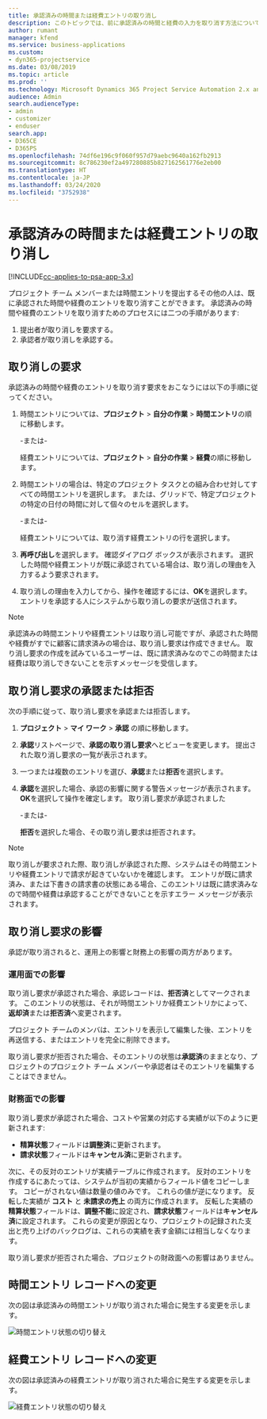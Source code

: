 ```yaml
---
title: 承認済みの時間または経費エントリの取り消し
description: このトピックでは、前に承認済みの時間と経費の入力を取り消す方法について説明します。
author: rumant
manager: kfend
ms.service: business-applications
ms.custom:
- dyn365-projectservice
ms.date: 03/08/2019
ms.topic: article
ms.prod: ''
ms.technology: Microsoft Dynamics 365 Project Service Automation 2.x and 3.x
audience: Admin
search.audienceType:
- admin
- customizer
- enduser
search.app:
- D365CE
- D365PS
ms.openlocfilehash: 74df6e196c9f060f957d79aebc9640a162fb2913
ms.sourcegitcommit: 8c786230ef2a497280885b827162561776e2eb00
ms.translationtype: HT
ms.contentlocale: ja-JP
ms.lasthandoff: 03/24/2020
ms.locfileid: "3752938"
---
```

# <a name="recall-approved-time-or-expense-entries"></a>承認済みの時間または経費エントリの取り消し

[!INCLUDE[cc-applies-to-psa-app-3.x](../includes/cc-applies-to-psa-app-3x.md)]

プロジェクト チーム メンバーまたは時間エントリを提出するその他の人は、既に承認された時間や経費のエントリを取り消すことができます。 承認済みの時間や経費のエントリを取り消すためのプロセスには二つの手順があります:

1. 提出者が取り消しを要求する。
2. 承認者が取り消しを承認する。

## <a name="request-a-recall"></a>取り消しの要求

承認済みの時間や経費のエントリを取り消す要求をおこなうには以下の手順に従ってください。

1. 時間エントリについては、**プロジェクト** \> **自分の作業** \> **時間エントリ**の順に移動します。

    -または-

    経費エントリについては、**プロジェクト** \> **自分の作業** \> **経費**の順に移動します。

2. 時間エントリの場合は、特定のプロジェクト タスクとの組み合わせ対してすべての時間エントリを選択します。 または、グリッドで、特定プロジェクトの特定の日付の時間に対して個々のセルを選択します。

    -または-

    経費エントリについては、取り消す経費エントリの行を選択します。

3. **再呼び出し**を選択します。 確認ダイアログ ボックスが表示されます。 選択した時間や経費エントリが既に承認されている場合は、取り消しの理由を入力するよう要求されます。
4. 取り消しの理由を入力してから、操作を確認するには、**OK**を選択します。 エントリを承認する人にシステムから取り消しの要求が送信されます。

> [!NOTE]
> 承認済みの時間エントリや経費エントリは取り消し可能ですが、承認された時間や経費がすでに顧客に請求済みの場合は、取り消し要求は作成できません。 取り消し要求の作成を試みているユーザーは、既に請求済みなのでこの時間または経費は取り消しできないことを示すメッセージを受信します。

## <a name="approve-or-reject-a-recall-request"></a>取り消し要求の承認または拒否

次の手順に従って、取り消し要求を承認または拒否します。

1. **プロジェクト** \> **マイ ワーク** \> **承認** の順に移動します。
2. **承認**リストページで、**承認の取り消し要求**へとビューを変更します。 提出された取り消し要求の一覧が表示されます。
3. 一つまたは複数のエントリを選び、**承認**または**拒否**を選択します。
4. **承認**を選択した場合、承認の影響に関する警告メッセージが表示されます。 **OK**を選択して操作を確定します。 取り消し要求が承認されました

    -または-

    **拒否**を選択した場合、その取り消し要求は拒否されます。

> [!NOTE]
> 取り消しが要求された際、取り消しが承認された際、システムはその時間エントリや経費エントリで請求が起きていないかを確認します。 エントリが既に請求済み、または下書きの請求書の状態にある場合、このエントリは既に請求済みなので時間や経費は承認することができないことを示すエラー メッセージが表示されます。

## <a name="impact-of-a-recall-request"></a>取り消し要求の影響

承認が取り消されると、運用上の影響と財務上の影響の両方があります。

### <a name="operational-impact"></a>運用面での影響

取り消し要求が承認された場合、承認レコードは、**拒否済**としてマークされます。 このエントリの状態は、それが時間エントリか経費エントリかによって、**返却済**または**拒否済**へ変更されます。

プロジェクト チームのメンバは、エントリを表示して編集した後、エントリを再送信する、またはエントリを完全に削除できます。

取り消し要求が拒否された場合、そのエントリの状態は**承認済**のままとなり、プロジェクトのプロジェクト チーム メンバーや承認者はそのエントリを編集することはできません。

### <a name="financial-impact"></a>財務面での影響

取り消し要求が承認された場合、コストや営業の対応する実績が以下のように更新されます:

- **精算状態**フィールドは**調整済**に更新されます。
- **請求状態**フィールドは**キャンセル済**に更新されます。

次に、その反対のエントリが実績テーブルに作成されます。 反対のエントリを作成するにあたっては、システムが当初の実績からフィールド値をコピーします。 コピーがされない値は数量の値のみです。 これらの値が逆になります。 反転した実績が **コスト** と **未請求の売上** の両方に作成されます。 反転した実績の**精算状態**フィールドは、**調整不能**に設定され、**請求状態**フィールドは**キャンセル済**に設定されます。 これらの変更が原因となり、プロジェクトの記録された支出と売り上げのバックログは、これらの実績を表す金額には相当しなくなります。

取り消し要求が拒否された場合、プロジェクトの財政面への影響はありません。

## <a name="changes-to-time-entry-records"></a>時間エントリ レコードへの変更

次の図は承認済みの時間エントリが取り消された場合に発生する変更を示します。

![時間エントリ状態の切り替え](media/TimeEntryStateTransitions.png)

## <a name="changes-to-expense-entry-records"></a>経費エントリ レコードへの変更

次の図は承認済みの経費エントリが取り消された場合に発生する変更を示します。

![経費エントリ状態の切り替え](media/ExpenseEntryStateTransitions.png)
